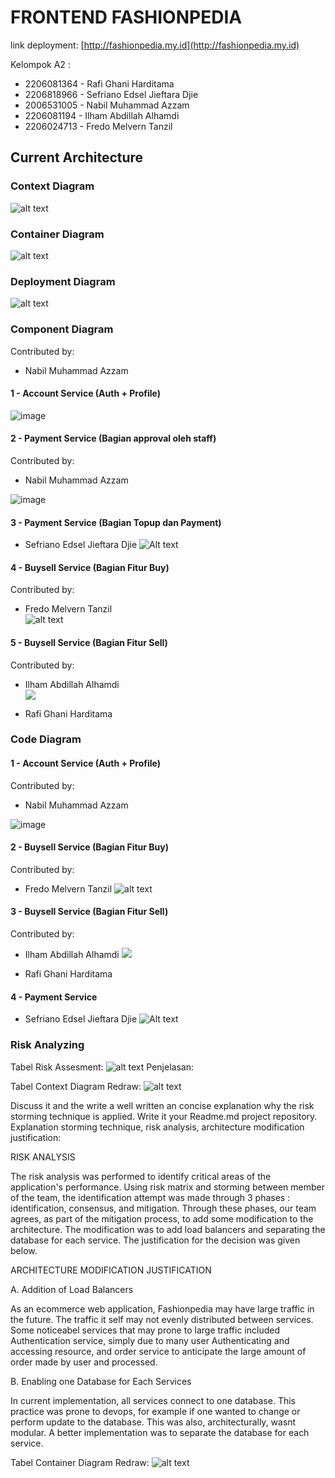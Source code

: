 # FRONTEND FASHIONPEDIA

link deployment: [http://fashionpedia.my.id](http://fashionpedia.my.id)

Kelompok A2 :
- 2206081364 - Rafi Ghani Harditama
- 2206818966 - Sefriano Edsel Jieftara Djie
- 2006531005 - Nabil Muhammad Azzam
- 2206081194 - Ilham Abdillah Alhamdi
- 2206024713 - Fredo Melvern Tanzil



## Current Architecture

### Context Diagram
![alt text](img/context.jpg)

### Container Diagram
![alt text](img/container.jpg)

### Deployment Diagram
![alt text](img/deployment.jpg)

### Component Diagram
Contributed by:
- Nabil Muhammad Azzam

#### 1 - Account Service (Auth + Profile)

![image](https://github.com/Fashionpedia-A2/fashionpedia-frontend/assets/71275597/a97857a5-ba5b-4fbe-8128-64da1b95f1c6)

#### 2 - Payment Service (Bagian approval oleh staff)
Contributed by:
- Nabil Muhammad Azzam

![image](https://github.com/Fashionpedia-A2/fashionpedia-frontend/assets/71275597/db57bcf9-0c48-49aa-94fd-50f077b9fa4a)

#### 3 - Payment Service (Bagian Topup dan Payment)
- Sefriano Edsel Jieftara Djie
![Alt text](img/component-sefri.png)

#### 4 - Buysell Service (Bagian Fitur Buy)
Contributed by:
- Fredo Melvern Tanzil <br>
![alt text](<img/component fredo.jpg>)


#### 5 - Buysell Service (Bagian Fitur Sell)
Contributed by:
- Ilham Abdillah Alhamdi <br>
![](./img/component-diagram-sell.png)



- Rafi Ghani Harditama

### Code Diagram

#### 1 - Account Service (Auth + Profile)
Contributed by:
- Nabil Muhammad Azzam

![image](https://github.com/Fashionpedia-A2/fashionpedia-frontend/assets/71275597/b812cc00-25b6-46bb-9236-5074f89c066e)


#### 2 - Buysell Service (Bagian Fitur Buy)
Contributed by:
- Fredo Melvern Tanzil
![alt text](<img/code fredo.jpg>)

#### 3 - Buysell Service (Bagian Fitur Sell)
Contributed by:
- Ilham Abdillah Alhamdi
![](./img/code-diagram-sell.png)


- Rafi Ghani Harditama

#### 4 - Payment Service
- Sefriano Edsel Jieftara Djie
![Alt text](img/code-sefri.png)


### Risk Analyzing
Tabel Risk Assesment:
![alt text](<img/risk assessment.jpg>)
Penjelasan:

Tabel Context Diagram Redraw:
![alt text](<img/context redraw.jpg>)

Discuss it and the write a well written an concise explanation why the risk storming technique is applied. Write it your Readme.md project repository. 
Explanation storming technique, risk analysis, architecture modification justification: 

RISK ANALYSIS

The risk analysis was performed to identify critical areas of the application's performance. Using risk matrix and storming between member of the team, the identification attempt was made through 3 phases : identification, consensus, and mitigation. Through these phases, our team agrees, as part of the mitigation process, to add some modification to the architecture. The modification was to add load balancers and separating the database for each service. The justification for the decision was given below.

ARCHITECTURE MODIFICATION JUSTIFICATION

A. Addition of Load Balancers

As an ecommerce web application, Fashionpedia may have large traffic in the future. The traffic it self may not evenly distributed between services. Some noticeabel services that may prone to large traffic included Authentication service, simply due to many user Authenticating and accessing resource, and order service to anticipate the large amount of order made by user and processed.

B. Enabling one Database for Each Services

In current implementation, all services connect to one database. This practice was prone to devops, for example if one wanted to change or perform update to the database. This was also, architecturally, wasnt modular. A better implementation was to separate the database for each service.

Tabel Container Diagram Redraw:
![alt text](<img/container recreate.jpg>)
